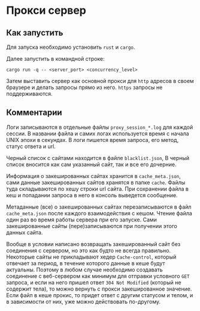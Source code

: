 # Прокси сервер

## Как запустить
Для запуска необходимо установить `rust` и `cargo`.

Далее запустить в командной строке:
```shell
cargo run -q -- <server_port> <concurrency_level>
```

Затем выставить сервер как основной прокси для `http` адресов в своем браузере и делать запросы прямо из него.
`https` запросы не поддерживаются.

## Комментарии
Логи записываются в отдельные файлы `proxy_session_*.log` для каждой сессии.
В названии файла и самих логах используется время с начала UNIX эпохи в секундах.
В логи пишется время запроса, его метод, статус ответа и url.

Черный список с сайтами находится в файле `blacklist.json`,
В черный список вносится как сам указанный сайт, так и все его дочерние.

Информация о закешированных сайтах хранится в `cache_meta.json`,
сами данные закешированных сайтов хранятся в папке `cache`.
Файлы туда складываются по хешу строки url сайта. При сохранении файла в кеш и
попадании запроса в него в консоль выведется сообщение.

Метаданные (все) о закешированных сайтах перезаписываются в файл `cache_meta.json`
после каждого взаимодействия с кешом. Чтение файла один раз во время работы сервера при его запуске.
Сами закешированные сайты (пере)записываются при получении этого данных сайта.

Вообще в условии написано возвращать закешированный сайт без соединения с сервером,
но это как будто не всегда правильно. Некоторые сайты не прикладывают хедер `Cache-control`,
который отвечает за период, в течение которого данные в кеше будут актуальны.
Поэтому в любом случае необходимо создавать соединение с веб-сервером как минимум для отправки условного `GET` запроса,
и если на него пришел ответ `304 Not Modified` (который не содержит тела),
то можно вернуть с прокси закешированное значение. Если файл в кеше прокис,
то придет ответ с другим статусом и телом, и в зависимости от них, уже можно действовать по-другому.
